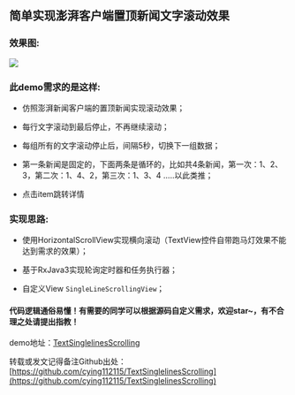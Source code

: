## 简单实现澎湃客户端置顶新闻文字滚动效果
### 效果图:
![](https://github.com/cying112115/TextSinglelinesScrolling/blob/main/images/Video_20230306_102737_970.gif)

### 此demo需求的是这样:
+ 仿照澎湃新闻客户端的置顶新闻实现滚动效果；

+ 每行文字滚动到最后停止，不再继续滚动；

+ 每组所有的文字滚动停止后，间隔5秒，切换下一组数据；

+ 第一条新闻是固定的，下面两条是循环的，比如共4条新闻，第一次：1、2、3，第二次：1、4、2，第三次：1、3、4 .....以此类推；

+ 点击item跳转详情

### 实现思路:
+ 使用HorizontalScrollView实现横向滚动（TextView控件自带跑马灯效果不能达到需求的效果）；

+ 基于RxJava3实现轮询定时器和任务执行器；

+ 自定义View `SingleLineScrollingView`；

#### 代码逻辑通俗易懂！有需要的同学可以根据源码自定义需求，欢迎star~，有不合理之处请提出指教！

demo地址：[TextSinglelinesScrolling](https://github.com/cying112115/TextSinglelinesScrolling/)

转载或发文记得备注Github出处：[https://github.com/cying112115/TextSinglelinesScrolling](https://github.com/cying112115/TextSinglelinesScrolling)
